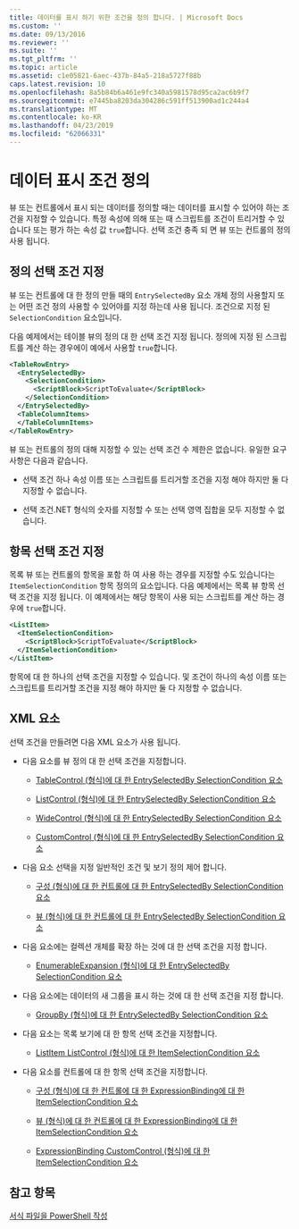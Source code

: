 ```yaml
---
title: 데이터를 표시 하기 위한 조건을 정의 합니다. | Microsoft Docs
ms.custom: ''
ms.date: 09/13/2016
ms.reviewer: ''
ms.suite: ''
ms.tgt_pltfrm: ''
ms.topic: article
ms.assetid: c1e05821-6aec-437b-84a5-218a5727f88b
caps.latest.revision: 10
ms.openlocfilehash: 8a5b84b6a461e9fc340a5981578d95ca2ac6b9f7
ms.sourcegitcommit: e7445ba8203da304286c591ff513900ad1c244a4
ms.translationtype: MT
ms.contentlocale: ko-KR
ms.lasthandoff: 04/23/2019
ms.locfileid: "62066331"
---
```

# <a name="defining-conditions-for-displaying-data"></a>데이터 표시 조건 정의

뷰 또는 컨트롤에서 표시 되는 데이터를 정의할 때는 데이터를 표시할 수 있어야 하는 조건을 지정할 수 있습니다. 특정 속성에 의해 또는 때 스크립트를 조건이 트리거할 수 있습니다 또는 평가 하는 속성 값 `true`합니다. 선택 조건 충족 되 면 뷰 또는 컨트롤의 정의 사용 됩니다.

## <a name="specifying-a-selection-condition-for-a-definition"></a>정의 선택 조건 지정

뷰 또는 컨트롤에 대 한 정의 만들 때의 `EntrySelectedBy` 요소 개체 정의 사용할지 또는 어떤 조건 정의 사용할 수 있어야를 지정 하는데 사용 됩니다. 조건으로 지정 된 `SelectionCondition` 요소입니다.

다음 예제에서는 테이블 뷰의 정의 대 한 선택 조건 지정 됩니다. 정의에 지정 된 스크립트를 계산 하는 경우에이 예에서 사용할 `true`합니다.

```xml
<TableRowEntry>
  <EntrySelectedBy>
    <SelectionCondition>
      <ScriptBlock>ScriptToEvaluate</ScriptBlock>
    </SelectionCondition>
  </EntrySelectedBy>
  <TableColumnItems>
  </TableColumnItems>
</TableRowEntry>

```

뷰 또는 컨트롤의 정의 대해 지정할 수 있는 선택 조건 수 제한은 없습니다. 유일한 요구 사항은 다음과 같습니다.

- 선택 조건 하나 속성 이름 또는 스크립트를 트리거할 조건을 지정 해야 하지만 둘 다 지정할 수 없습니다.

- 선택 조건.NET 형식의 숫자를 지정할 수 또는 선택 영역 집합을 모두 지정할 수 없습니다.

## <a name="specifying-a-selection-condition-for-an-item"></a>항목 선택 조건 지정

목록 뷰 또는 컨트롤의 항목을 포함 하 여 사용 하는 경우를 지정할 수도 있습니다는 `ItemSelectionCondition` 항목 정의의 요소입니다. 다음 예제에서는 목록 뷰 항목 선택 조건을 지정 됩니다. 이 예제에서는 해당 항목이 사용 되는 스크립트를 계산 하는 경우에 `true`합니다.

```xml
<ListItem>
  <ItemSelectionCondition>
    <ScriptBlock>ScriptToEvaluate</ScriptBlock>
  </ItemSelectionCondition>
</ListItem>

```

항목에 대 한 하나의 선택 조건을 지정할 수 있습니다. 및 조건이 하나의 속성 이름 또는 스크립트를 트리거할 조건을 지정 해야 하지만 둘 다 지정할 수 없습니다.

## <a name="xml-elements"></a>XML 요소

 선택 조건을 만들려면 다음 XML 요소가 사용 됩니다.

- 다음 요소를 뷰 정의 대 한 선택 조건을 지정합니다.

    - [TableControl (형식)에 대 한 EntrySelectedBy SelectionCondition 요소](./selectioncondition-element-for-entryselectedby-for-tablecontrol-format.md)

    - [ListControl (형식)에 대 한 EntrySelectedBy SelectionCondition 요소](./selectioncondition-element-for-entryselectedby-for-listcontrol-format.md)

    - [WideControl (형식)에 대 한 EntrySelectedBy SelectionCondition 요소](./selectioncondition-element-for-entryselectedby-for-widecontrol-format.md)

    - [CustomControl (형식)에 대 한 EntrySelectedBy SelectionCondition 요소](./selectioncondition-element-for-entryselectedby-for-customcontrol-format.md)

- 다음 요소 선택을 지정 일반적인 조건 및 보기 정의 제어 합니다.

    - [구성 (형식)에 대 한 컨트롤에 대 한 EntrySelectedBy SelectionCondition 요소](./selectioncondition-element-for-entryselectedby-for-controls-for-configuration-format.md)

    - [뷰 (형식)에 대 한 컨트롤에 대 한 EntrySelectedBy SelectionCondition 요소](./selectioncondition-element-for-entryselectedby-for-controls-for-view-format.md)

- 다음 요소에는 컬렉션 개체를 확장 하는 것에 대 한 선택 조건을 지정 합니다.

    - [EnumerableExpansion (형식)에 대 한 EntrySelectedBy SelectionCondition 요소](./selectioncondition-element-for-entryselectedby-for-enumerableexpansion-format.md)

- 다음 요소에는 데이터의 새 그룹을 표시 하는 것에 대 한 선택 조건을 지정 합니다.

    - [GroupBy (형식)에 대 한 EntrySelectedBy SelectionCondition 요소](./selectioncondition-element-for-entryselectedby-for-groupby-format.md)

- 다음 요소는 목록 보기에 대 한 항목 선택 조건을 지정합니다.

    - [ListItem ListControl (형식)에 대 한 ItemSelectionCondition 요소](./itemselectioncondition-element-for-listitem-for-listcontrol-format.md)

- 다음 요소를 컨트롤에 대 한 항목 선택 조건을 지정합니다.

    - [구성 (형식)에 대 한 컨트롤에 대 한 ExpressionBinding에 대 한 ItemSelectionCondition 요소](./itemselectioncondition-element-for-expressionbinding-for-controls-for-configuration-format.md)

    - [뷰 (형식)에 대 한 컨트롤에 대 한 ExpressionBinding에 대 한 ItemSelectionCondition 요소](./itemselectioncondition-element-for-expressionbinding-for-controls-for-view-format.md)

    - [ExpressionBinding CustomControl (형식)에 대 한 ItemSelectionCondition 요소](./itemselectioncondition-element-for-expressionbinding-for-customcontrol-format.md)

## <a name="see-also"></a>참고 항목

[서식 파일을 PowerShell 작성](./writing-a-powershell-formatting-file.md)

